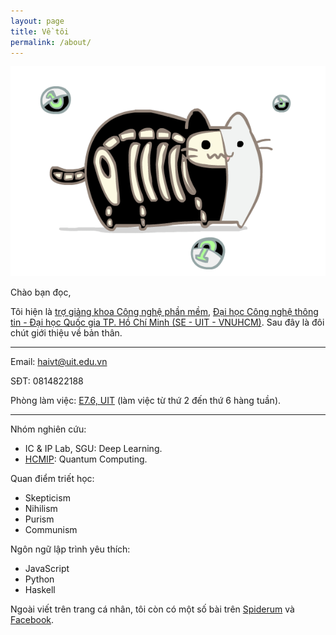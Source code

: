 ```yaml
---
layout: page
title: Về tôi
permalink: /about/
---
```


<p align="center">
  <img maxwidth="460" maxheight="300" src="https://raw.githubusercontent.com/vutuanhai237/vutuanhai237/main/cat.gif">
</p>

Chào bạn đọc,

Tôi hiện là [trợ giảng khoa Công nghệ phần mềm](http://se.uit.edu.vn/vi/gioi-thieu-3/b%E1%BB%99-m%C3%B4n-k%E1%BB%B9-thu%E1%BA%ADt-ph%E1%BA%A7n-m%E1%BB%81m.html), [Đại học Công nghệ thông tin - Đại học Quốc gia TP. Hồ Chí Minh (SE - UIT - VNUHCM)](https://www.uit.edu.vn/). Sau đây là đôi chút giới thiệu về bản thân.

---
Email: haivt@uit.edu.vn

SĐT: 0814822188

Phòng làm việc: [E7.6, UIT](https://www.google.com/maps/place/University+of+Information+Technology+VNU-HCM/@10.8700089,106.8030541,15z/data=!4m2!3m1!1s0x0:0xafa66f9c8be3c91?sa=X&ved=2ahUKEwjP3IHBsuj0AhWUaN4KHWeMCwcQ_BJ6BAgoEAU) (làm việc từ thứ 2 đến thứ 6 hàng tuần).

---
Nhóm nghiên cứu: 

- IC & IP Lab, SGU: Deep Learning.
- [HCMIP](https://lantrann.github.io/QuantumLab-HCMIP/members.html): Quantum Computing.

Quan điểm triết học: 
- Skepticism
- Nihilism
- Purism
- Communism


Ngôn ngữ lập trình yêu thích:
- JavaScript
- Python
- Haskell

Ngoài viết trên trang cá nhân, tôi còn có một số bài trên [Spiderum](https://spiderum.com/nguoi-dung/haimeohung) và [Facebook](https://www.facebook.com/groups/bht.cnpm.uit).

